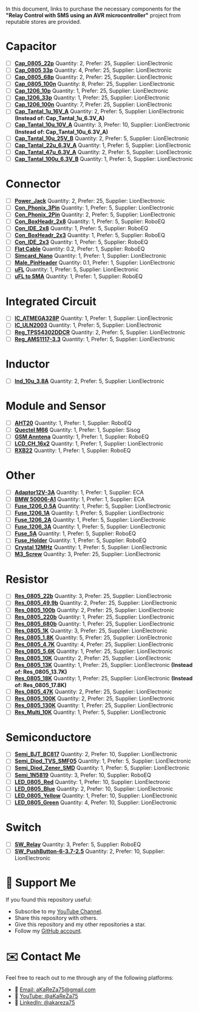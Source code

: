 In this document, links to purchase the necessary components for the **"Relay Control with SMS using an AVR microcontroller"** project from reputable stores are provided.

# Capacitor
- [ ] [**Cap_0805_22p**](https://lionelectronic.ir/products/1950-TCC0805COG220J500BT) Quantity: 2, Prefer: 25, Supplier: LionElectronic
- [ ] [**Cap_0805 33p**](https://lionelectronic.ir/products/1951-TCC0805COG330J500BT) Quantity: 4, Prefer: 25, Supplier: LionElectronic
- [ ] [**Cap_0805_68p**](https://lionelectronic.ir/products/1954-0805CG680J500NT) Quantity: 2, Prefer: 25, Supplier: LionElectronic
- [ ] [**Cap_0805_100n**](https://lionelectronic.ir/products/2791-CL21B104KBCNNNC) Quantity: 8, Prefer: 25, Supplier: LionElectronic
- [ ] [**Cap_1206_10p**](https://lionelectronic.ir/products/1991-1206CG100J500NT) Quantity: 1, Prefer: 25, Supplier: LionElectronic  
- [ ] [**Cap_1206_33p**](https://lionelectronic.ir/products/1994-TCC1206C0G330J500DT) Quantity: 1, Prefer: 25, Supplier: LionElectronic  
- [ ] [**Cap_1206_100n**](https://lionelectronic.ir/products/5156-C3216NP01H104J160AA) Quantity: 7, Prefer: 25, Supplier: LionElectronic
- [ ] [**Cap_Tantal_1u_16V_A**](https://lionelectronic.ir/products/2037-TAJA105K016RNJ) Quantity: 2, Prefer: 5, Supplier: LionElectronic **(Instead of: Cap_Tantal_1u_6.3V_A)**
- [ ] [**Cap_Tantal_10u_10V_A**](https://lionelectronic.ir/products/2046-TAJA106K010RNJ) Quantity: 3, Prefer: 10, Supplier: LionElectronic **(Instead of: Cap_Tantal_10u_6.3V_A)**
- [ ] [**Cap_Tantal_10u_25V_B**](https://lionelectronic.ir/products/1037-TAJB106K025RNJ) Quantity: 2, Prefer: 5, Supplier: LionElectronic
- [ ] [**Cap_Tantal_22u_6.3V_A**](https://lionelectronic.ir/products/2051-TAJA226M006RNJ) Quantity: 1, Prefer: 5, Supplier: LionElectronic 
- [ ] [**Cap_Tantal_47u_6.3V_A**](https://lionelectronic.ir/products/2056-TAJA476K006RNJ) Quantity: 2, Prefer: 5, Supplier: LionElectronic 
- [ ] [**Cap_Tantal_100u_6.3V_B**](https://lionelectronic.ir/products/3312-T520B107M006ATE040) Quantity: 1, Prefer: 5, Supplier: LionElectronic 

# Connector
- [ ] [**Power_Jack**](https://lionelectronic.ir/products/4704-DC005) Quantity: 2, Prefer: 25, Supplier: LionElectronic  
- [ ] [**Con_Phonix_3Pin**](https://lionelectronic.ir/products/6050-KF2EDGR%2BK-5.08-3P) Quantity: 1, Prefer: 5, Supplier: LionElectronic
- [ ] [**Con_Phonix_2Pin**](https://lionelectronic.ir/products/6049-KF2EDGR%2BK-5.08-2P) Quantity: 2, Prefer: 5, Supplier: LionElectronic
- [ ] [**Con_BoxHeadr_2x8**](https://roboeq.ir/products/detail/1504020/%D8%A8%D8%A7%DA%A9%D8%B3-%D9%87%D8%AF%D8%B1-8-2-BOX-HEADER-%D8%B5%D8%A7%D9%81/) Quantity: 1, Prefer: 5, Supplier: RoboEQ  
- [ ] [**Con_IDE_2x8**](https://roboeq.ir/products/detail/1504003/%D8%A2%DB%8C-%D8%AF%DB%8C-%D8%B3%DB%8C-IDC-2-8/) Quantity: 1, Prefer: 5, Supplier: RoboEQ  
- [ ] [**Con_BoxHeadr_2x3**](https://roboeq.ir/products/detail/1504056/%D8%A8%D8%A7%DA%A9%D8%B3-%D9%87%D8%AF%D8%B1-3-2-BOX-HEADER-%D8%B5%D8%A7%D9%81/) Quantity: 1, Prefer: 5, Supplier: RoboEQ  
- [ ] [**Con_IDE_2x3**](https://roboeq.ir/products/detail/1504059/%D8%A2%DB%8C-%D8%AF%DB%8C-%D8%B3%DB%8C-IDC-2-3/) Quantity: 1, Prefer: 5, Supplier: RoboEQ  
- [ ] [**Flat Cable**](https://roboeq.ir/products/detail/1301002/%DA%A9%D8%A7%D8%A8%D9%84-20-%D8%B1%D8%B4%D8%AA%D9%87-%D9%81%D9%84%D8%AA/) Quantity: 0.2, Prefer: 1, Supplier: RoboEQ  
- [ ] [**Simcard_Nano**](https://lionelectronic.ir/products/4593-SI107C-08200) Quantity: 1, Prefer: 1, Supplier: LionElectronic  
- [ ] [**Male_PinHeader**](https://lionelectronic.ir/products/5356-PLS-2.54-1X40GF) Quantity: 0.1, Prefer: 1, Supplier: LionElectronic  
- [ ] [**uFL**](https://lionelectronic.ir/products/5100-BWIPX-1-001E-) Quantity: 1, Prefer: 5, Supplier: LionElectronic  
- [ ] [**uFL to SMA**](https://roboeq.ir/products/detail/1509123/%DA%A9%D8%A7%D9%86%DA%A9%D8%AA%D9%88%D8%B1-UFL-%D8%A8%D9%87-SMA-%D9%85%D8%A7%D8%AF%DA%AF%DB%8C-%D8%B7%D9%88%D9%84-15-%D8%B3%D8%A7%D9%86%D8%AA%DB%8C-%D9%85%D8%AA%D8%B1/) Quantity: 1, Prefer: 1, Supplier: RoboEQ  

# Integrated Circuit
- [ ] [**IC_ATMEGA328P**](https://lionelectronic.ir/products/293-ATMEGA328P-AU) Quantity: 1, Prefer: 1, Supplier: LionElectronic  
- [ ] [**IC_ULN2003**](https://lionelectronic.ir/products/1506-ULN2003D1013TR) Quantity: 1, Prefer: 5, Supplier: LionElectronic  
- [ ] [**Reg_TPS54302DDCR**](https://lionelectronic.ir/products/2487-TPS54302DDCR) Quantity: 2, Prefer: 5, Supplier: LionElectronic  
- [ ] [**Reg_AMS1117-3.3**](https://lionelectronic.ir/products/868-AMS1117-3.3) Quantity: 1, Prefer: 5, Supplier: LionElectronic  

# Inductor
- [ ] [**Ind_10u_3.8A**](https://lionelectronic.ir/products/4357-SPM6530T-100M) Quantity: 2, Prefer: 5, Supplier: LionElectronic

# Module and Sensor
- [ ] [**AHT20**](https://roboeq.ir/products/detail/0509020/%D9%85%D8%A7%DA%98%D9%88%D9%84-%D8%B3%D9%86%D8%B3%D9%88%D8%B1-%D8%AF%D9%85%D8%A7-%D9%88-%D8%B1%D8%B7%D9%88%D8%A8%D8%AA-AHT20/) Quantity: 1, Prefer: 1, Supplier: RoboEQ
- [ ] [**Quectel M66**](https://shop.sisoog.com/product/%D9%85%D8%A7%DA%98%D9%88%D9%84-m66fb-%DA%A9%D9%88%DB%8C%DA%A9%D8%AA%D9%84/) Quantity: 1, Prefer: 1, Supplier: Sisog
- [ ] [**GSM Anntena**](https://roboeq.ir/products/detail/0502052/%D8%A2%D9%86%D8%AA%D9%86-GSM-%D8%B1%D8%A7%DB%8C%D8%AA-5-%D8%B3%D8%A7%D9%86%D8%AA%DB%8C-%D9%85%D8%AA%D8%B1/) Quantity: 1, Prefer: 1, Supplier: RoboEQ  
- [ ] [**LCD_CH_16x2**](https://lionelectronic.ir/products/994-JHD659-162A-B-W) Quantity: 1, Prefer: 1, Supplier: LionElectronic
- [ ] [**RXB22**](https://roboeq.ir/products/detail/0501141/%D9%85%D8%A7%DA%98%D9%88%D9%84-%DA%AF%DB%8C%D8%B1%D9%86%D8%AF%D9%87-ASK-%D9%81%D8%B1%DA%A9%D8%A7%D9%86%D8%B3-433-%D9%85%DA%AF%D8%A7%D9%87%D8%B1%D8%AA%D8%B2-%D9%85%D8%AF%D9%84-RXB22-/) Quantity: 1, Prefer: 1, Supplier: RoboEQ  

# Other
- [ ] [**Adaptor12V-3A**](https://eshop.eca.ir/%D8%A2%D8%AF%D8%A7%D9%BE%D8%AA%D9%88%D8%B1/1596-%D8%A2%D8%AF%D8%A7%D9%BE%D8%AA%D9%88%D8%B1-12-%D9%88%D9%84%D8%AA-3-%D8%A2%D9%85%D9%BE%D8%B1-%D8%A8%DB%8C%D9%86-%D8%B1%D8%A7%D9%87%DB%8C-12v-3a.html) Quantity: 1, Prefer: 1, Supplier: ECA  
- [ ] [**BMW 50006-A1**](https://eshop.eca.ir/%D8%AC%D8%B9%D8%A8%D9%87-%D8%A8%D8%B1%D8%AF-%D9%88-%D9%85%D8%AF%D8%A7%D8%B1/11600-%D8%AC%D8%B9%D8%A8%D9%87-%D8%A8%D8%B1%D8%AF-%D9%BE%D9%84%D8%A7%D8%B3%D8%AA%DB%8C%DA%A9%DB%8C-%D8%AF%DB%8C%D9%88%D8%A7%D8%B1%DB%8C-%D8%A8%D8%A7-%D9%BE%D9%86%D9%84-lcd-%D9%85%D8%AF%D9%84-bmw-a-%D8%B3%D8%A7%DB%8C%D8%B2-168x107x42mm.html) Quantity: 1, Prefer: 1, Supplier: ECA  
- [ ] [**Fuse_1206_0.5A**](https://lionelectronic.ir/products/1891-JFC1206-0500FS-63V-0.5A) Quantity: 1, Prefer: 5, Supplier: LionElectronic  
- [ ] [**Fuse_1206_1A**](https://lionelectronic.ir/products/1892-JFC1206-1100FS-63V-1A) Quantity: 1, Prefer: 5, Supplier: LionElectronic  
- [ ] [**Fuse_1206_2A**](https://lionelectronic.ir/products/1893-JFC1206-1200FS-63V-2A) Quantity: 1, Prefer: 5, Supplier: LionElectronic
- [ ] [**Fuse_1206_3A**](https://lionelectronic.ir/products/1894-JFC1206-1300FS-63V-3A) Quantity: 1, Prefer: 5, Supplier: LionElectronic
- [ ] [**Fuse_5A**](https://roboeq.ir/products/detail/0320015/%D9%81%DB%8C%D9%88%D8%B2-%D8%B4%DB%8C%D8%B4%D9%87-%D8%A7%DB%8C-5-%D8%A2%D9%85%D9%BE%D8%B1-5x20/) Quantity: 1, Prefer: 5, Supplier: RoboEQ
- [ ] [**Fuse_Holder**](https://roboeq.ir/products/detail/0320002/%D8%AC%D8%A7%D9%81%DB%8C%D9%88%D8%B2%DB%8C-%DA%A9%D9%88%DA%86%DA%A9-%D8%AF%D8%B1%D8%A8-%D8%AF%D8%A7%D8%B1/) Quantity: 1, Prefer: 5, Supplier: RoboEQ
- [ ] [**Crystal 12MHz**](https://lionelectronic.ir/products/2101-XTAL-16MHZ%28HC-49SMD%29) Quantity: 1, Prefer: 5, Supplier: LionElectronic
- [ ] [**M3_Screw**](https://lionelectronic.ir/products/5042-M3x6-Screw) Quantity: 3, Prefer: 25, Supplier: LionElectronic

# Resistor
- [ ] [**Res_0805_22b**](https://lionelectronic.ir/products/1553-0805W8J0220T5E) Quantity: 3, Prefer: 25, Supplier: LionElectronic  
- [ ] [**Res_0805_49.9b**](https://lionelectronic.ir/products/4246-0805W8F499JT5E) Quantity: 2, Prefer: 25, Supplier: LionElectronic  
- [ ] [**Res_0805_100b**](https://lionelectronic.ir/products/1561-0805W8J0101T5E) Quantity: 2, Prefer: 25, Supplier: LionElectronic  
- [ ] [**Res_0805_220b**](https://lionelectronic.ir/products/1565-SER0805J220R) Quantity: 1, Prefer: 25, Supplier: LionElectronic  
- [ ] [**Res_0805_680b**](https://lionelectronic.ir/products/1571-0805W8J0681T5E) Quantity: 1, Prefer: 25, Supplier: LionElectronic
- [ ] [**Res_0805_1K**](https://lionelectronic.ir/products/1573-RS-05K102JT) Quantity: 3, Prefer: 25, Supplier: LionElectronic  
- [ ] [**Res_0805_1.8K**](https://lionelectronic.ir/products/1576-0805W8J0182T5E) Quantity: 5, Prefer: 25, Supplier: LionElectronic
- [ ] [**Res_0805_4.7K**](https://lionelectronic.ir/products/1581-SER0805J4K7) Quantity: 4, Prefer: 25, Supplier: LionElectronic 
- [ ] [**Res_0805_5.6K**](https://lionelectronic.ir/products/1582-0805W8J0562T5E) Quantity: 1, Prefer: 25, Supplier: LionElectronic 
- [ ] [**Res_0805_10K**](https://lionelectronic.ir/products/1585-SCR0805J10K) Quantity: 2, Prefer: 25, Supplier: LionElectronic
- [ ] [**Res_0805_13K**](https://lionelectronic.ir/products/1453-0805W8F1302T5E) Quantity: 1, Prefer: 25, Supplier: LionElectronic **(Instead of: Res_0805_13.7K)**
- [ ] [**Res_0805_18K**](https://lionelectronic.ir/products/5463-0805W8F1782T5E) Quantity: 1, Prefer: 25, Supplier: LionElectronic **(Instead of: Res_0805_17.8K)**
- [ ] [**Res_0805_47K**](https://lionelectronic.ir/products/1593-SER0805J47K) Quantity: 2, Prefer: 25, Supplier: LionElectronic
- [ ] [**Res_0805_100K**](https://lionelectronic.ir/products/1474-RS-05K1003FT) Quantity: 2, Prefer: 25, Supplier: LionElectronic
- [ ] [**Res_0805_130K**](https://lionelectronic.ir/products/1477-0805W8F1303T5E) Quantity: 1, Prefer: 25, Supplier: LionElectronic
- [ ] [**Res_Multi_10K**](https://lionelectronic.ir/products/3235-3296W-1-103LF) Quantity: 1, Prefer: 5, Supplier: LionElectronic

# Semiconductore
- [ ] [**Semi_BJT_BC817**](https://lionelectronic.ir/products/134-BC817-40) Quantity: 2, Prefer: 10, Supplier: LionElectronic 
- [ ] [**Semi_Diod_TVS_SMF05**](https://lionelectronic.ir/products/121-SMF05C.TCT) Quantity: 1, Prefer: 5, Supplier: LionElectronic 
- [ ] [**Semi_Diod_Zener_SMD**](https://lionelectronic.ir/products/2359-ZMM5V1) Quantity: 1, Prefer: 5, Supplier: LionElectronic 
- [ ] [**Semi_1N5819**](https://roboeq.ir/products/detail/0304143/%D8%AF%DB%8C%D9%88%D8%AF-%D8%B4%D8%A7%D8%AA%DA%A9%DB%8C-1-%D8%A2%D9%85%D9%BE%D8%B1-40-%D9%88%D9%84%D8%AA-SS14/) Quantity: 3, Prefer: 10, Supplier: RoboEQ
- [ ] [**LED_0805_Red**](https://lionelectronic.ir/products/2207-XL-2012SURC) Quantity: 1, Prefer: 10, Supplier: LionElectronic  
- [ ] [**LED_0805_Blue**](https://lionelectronic.ir/products/3268-XL-2012UBC) Quantity: 2, Prefer: 10, Supplier: LionElectronic  
- [ ] [**LED_0805_Yellow**](https://lionelectronic.ir/products/3267-XL-2012UYC) Quantity: 1, Prefer: 10, Supplier: LionElectronic  
- [ ] [**LED_0805_Green**](https://lionelectronic.ir/products/3265-XL-2012SYGC) Quantity: 4, Prefer: 10, Supplier: LionElectronic

# Switch
- [ ] [**SW_Relay**](https://roboeq.ir/products/detail/0308060/%D8%B1%D9%84%D9%87-12-%D9%88%D9%84%D8%AA-%D8%AA%DA%A9-%DA%A9%D9%86%D8%AA%D8%A7%DA%A9%D8%AA-10-%D8%A2%D9%85%D9%BE%D8%B1-5-%D9%BE%DB%8C%D9%86/) Quantity: 3, Prefer: 5, Supplier: RoboEQ
- [ ] [**SW_PushButton-6-3.7-2.5**](https://lionelectronic.ir/products/4165-TS365TP) Quantity: 2, Prefer: 10, Supplier: LionElectronic

# 🌟 Support Me
If you found this repository useful:
- Subscribe to my [YouTube Channel](https://www.youtube.com/@aKaReZa75).
- Share this repository with others.
- Give this repository and my other repositories a star.
- Follow my [GitHub account](https://github.com/aKaReZa75).

# ✉️ Contact Me
Feel free to reach out to me through any of the following platforms:
- 📧 [Email: aKaReZa75@gmail.com](mailto:aKaReZa75@gmail.com)
- 🎥 [YouTube: @aKaReZa75](https://www.youtube.com/@aKaReZa75)
- 💼 [LinkedIn: @akareza75](https://www.linkedin.com/in/akareza75)

